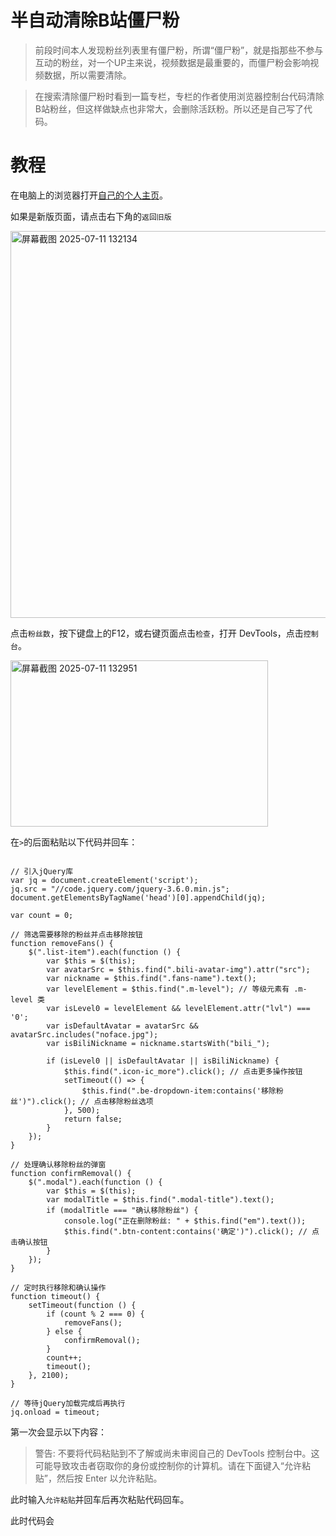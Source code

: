 # 半自动清除B站僵尸粉

> 前段时间本人发现粉丝列表里有僵尸粉，所谓“僵尸粉”，就是指那些不参与互动的粉丝，对一个UP主来说，视频数据是最重要的，而僵尸粉会影响视频数据，所以需要清除。

> 在搜索清除僵尸粉时看到一篇专栏，专栏的作者使用浏览器控制台代码清除B站粉丝，但这样做缺点也非常大，会删除活跃粉。所以还是自己写了代码。

# 教程

在电脑上的浏览器打开[自己的个人主页](space.bilibili.com)。

如果是新版页面，请点击右下角的`返回旧版`

<img width="1175" height="619" alt="屏幕截图 2025-07-11 132134" src="https://github.com/user-attachments/assets/5552221a-b4a1-4b31-aba7-ae784ae267a5" />

点击`粉丝数`，按下键盘上的F12，或右键页面点击`检查`，打开 DevTools，点击`控制台`。

<img width="412" height="266" alt="屏幕截图 2025-07-11 132951" src="https://github.com/user-attachments/assets/973aeaaa-45c1-4b06-98ff-e1584fd91a64" />

在`>`的后面粘贴以下代码并回车：

```

// 引入jQuery库
var jq = document.createElement('script');
jq.src = "//code.jquery.com/jquery-3.6.0.min.js";
document.getElementsByTagName('head')[0].appendChild(jq);

var count = 0;

// 筛选需要移除的粉丝并点击移除按钮
function removeFans() {
    $(".list-item").each(function () {
        var $this = $(this);
        var avatarSrc = $this.find(".bili-avatar-img").attr("src");
        var nickname = $this.find(".fans-name").text();
        var levelElement = $this.find(".m-level"); // 等级元素有 .m-level 类
        var isLevel0 = levelElement && levelElement.attr("lvl") === '0';
        var isDefaultAvatar = avatarSrc && avatarSrc.includes("noface.jpg");
        var isBiliNickname = nickname.startsWith("bili_");

        if (isLevel0 || isDefaultAvatar || isBiliNickname) {
            $this.find(".icon-ic_more").click(); // 点击更多操作按钮
            setTimeout(() => {
                $this.find(".be-dropdown-item:contains('移除粉丝')").click(); // 点击移除粉丝选项
            }, 500);
            return false;
        }
    });
}

// 处理确认移除粉丝的弹窗
function confirmRemoval() {
    $(".modal").each(function () {
        var $this = $(this);
        var modalTitle = $this.find(".modal-title").text();
        if (modalTitle === "确认移除粉丝") {
            console.log("正在删除粉丝: " + $this.find("em").text());
            $this.find(".btn-content:contains('确定')").click(); // 点击确认按钮
        }
    });
}

// 定时执行移除和确认操作
function timeout() {
    setTimeout(function () {
        if (count % 2 === 0) {
            removeFans();
        } else {
            confirmRemoval();
        }
        count++;
        timeout();
    }, 2100);
}

// 等待jQuery加载完成后再执行
jq.onload = timeout;

```

第一次会显示以下内容：

> 警告: 不要将代码粘贴到不了解或尚未审阅自己的 DevTools 控制台中。这可能导致攻击者窃取你的身份或控制你的计算机。请在下面键入“允许粘贴”，然后按 Enter 以允许粘贴。

此时输入`允许粘贴`并回车后再次粘贴代码回车。

此时代码会
